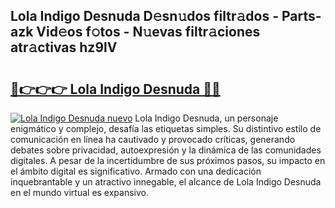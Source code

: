## Lola Indigo Desnuda D𝚎sn𝚞dos filtr𝚊dos - Parts-azk Vid𝚎os f𝚘tos - N𝚞evas filtr𝚊ciones atr𝚊ctivas hz9lV

# <h2><a href="http://mb3pgxz.tromn.icu/?c=Lola+Indigo+Desnuda">🔗👉👉👉 Lola Indigo Desnuda 🔗🔗</a></h2>

[![Lola Indigo Desnuda nuevo](https://i.imgur.com/pEAQMta.gif)](http://mb3pgxz.tromn.icu/?c=Lola+Indigo+Desnuda)
Lola Indigo Desnuda, un personaje enigmático y complejo, desafía las etiquetas simples. Su distintivo estilo de comunicación en línea ha cautivado y provocado críticas, generando debates sobre privacidad, autoexpresión y la dinámica de las comunidades digitales. A pesar de la incertidumbre de sus próximos pasos, su impacto en el ámbito digital es significativo. Armado con una dedicación inquebrantable y un atractivo innegable, el alcance de Lola Indigo Desnuda en el mundo virtual es expansivo.
